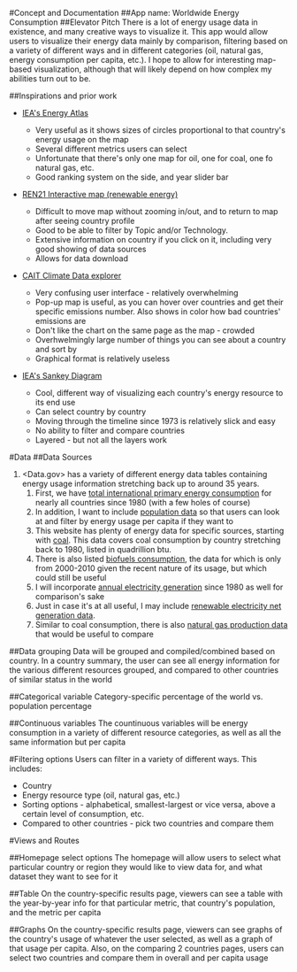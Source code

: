 
#Concept and Documentation
##App name: Worldwide Energy Consumption
##Elevator Pitch
There is a lot of energy usage data in existence, and many creative ways to visualize it. This app would allow users to visualize their energy data mainly by comparison, filtering based on a variety of different ways and in different categories (oil, natural gas, energy consumption per capita, etc.). I hope to allow for interesting map-based visualization, although that will likely depend on how complex my abilities turn out to be.

##Inspirations and prior work
* [IEA's Energy Atlas](http://energyatlas.iea.org/?subject=-1920537974)
	* Very useful as it shows sizes of circles proportional to that country's energy usage on the map
	* Several different metrics users can select
	* Unfortunate that there's only one map for oil, one for coal, one fo natural gas, etc.
	* Good ranking system on the side, and year slider bar

* [REN21 Interactive map (renewable energy)](http://www.ren21.net/status-of-renewables/ren21-interactive-map/)
	* Difficult to move map without zooming in/out, and to return to map after seeing country profile
	* Good to be able to filter by Topic and/or Technology.
	* Extensive information on country if you click on it, including very good showing of data sources
	* Allows for data download

* [CAIT Climate Data explorer](http://cait.wri.org/historical/Country%20GHG%20Emissions?indicator[]=Total%20GHG%20Emissions%20Excluding%20Land-Use%20Change%20and%20Forestry&indicator[]=Total%20GHG%20Emissions%20Including%20Land-Use%20Change%20and%20Forestry&year[]=2012&sortIdx=NaN&chartType=geo)
	* Very confusing user interface - relatively overwhelming
	* Pop-up map is useful, as you can hover over countries and get their specific emissions number. Also shows in color how bad countries' emissions are
	* Don't like the chart on the same page as the map - crowded
	* Overhwelmingly large number of things you can see about a country and sort by
	* Graphical format is relatively useless
* [IEA's Sankey Diagram](http://www.iea.org/Sankey/index.html)
	* Cool, different way of visualizing each country's energy resource to its end use
	* Can select country by country
	* Moving through the timeline since 1973 is relatively slick and easy
	* No ability to filter and compare countries
	* Layered - but not all the layers work

#Data
##Data Sources
1. <Data.gov> has a variety of different energy data tables containing energy usage information stretching back up to around 35 years.
	1. First, we have [total international primary energy consumption](http://catalog.data.gov/dataset/eia-data-total-international-primary-energy-consumption-6c124) for nearly all countries since 1980 (with a few holes of course)
	2. In addition, I want to include [population data](http://catalog.data.gov/dataset/population-by-country-1980-2010-d0250_) so that users can look at and filter by energy usage per capita if they want to
	3. This website has plenty of energy data for specific sources, starting with [coal](http://catalog.data.gov/dataset/annual-coal-consumption-by-country-1980-2009-12cb0). This data covers coal consumption by country stretching back to 1980, listed in quadrillion btu.
	4. There is also listed [biofuels consumption](http://catalog.data.gov/dataset/biofuels-consumption-and-production-by-country-2000-2010-11ff9), the data for which is only from 2000-2010 given the recent nature of its usage, but which could still be useful
	5. I will incorporate [annual electricity generation](http://catalog.data.gov/dataset/annual-electricity-generation-1980-2009-dff2e) since 1980 as well for comparison's sake
	6. Just in case it's at all useful, I may include [renewable electricity net generation data](http://catalog.data.gov/dataset/annual-renewable-electricity-net-generation-by-country-1980-2009-0c7a4).
	7. Similar to coal consumption, there is also [natural gas production data](http://catalog.data.gov/dataset/natural-gas-consumption-by-country-1980-2009-792f5) that would be useful to compare 

##Data grouping
Data will be grouped and compiled/combined based on country. In a country summary, the user can see all energy information for the various different resources grouped, and compared to other countries of similar status in the world


##Categorical variable
Category-specific percentage of the world vs. population percentage

##Continuous variables
The countinuous variables will be energy consumption in a variety of different resource categories, as well as all the same information but per capita

#Filtering options
Users can filter in a variety of different ways. This includes: 
* Country
* Energy resource type (oil, natural gas, etc.)
* Sorting options - alphabetical, smallest-largest or vice versa, above a certain level of consumption, etc.
* Compared to other countries - pick two countries and compare them


#Views and Routes

##Homepage select options
The homepage will allow users to select what particular country or region they would like to view data for, and what dataset they want to see for it

##Table
On the country-specific results page, viewers can see a table with the year-by-year info for that particular metric, that country's population, and the metric per capita

##Graphs
On the country-specific results page, viewers can see graphs of the country's usage of whatever the user selected, as well as a graph of that usage per capita. Also, on the comparing 2 countries pages, users can select two countries and compare them in overall and per capita usage

